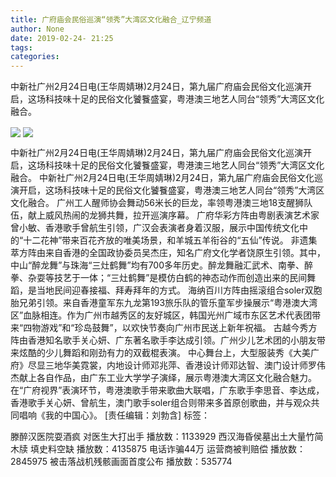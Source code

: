 ```yaml
---
title: 广府庙会民俗巡演“领秀”大湾区文化融合_辽宁频道
author: None
date: 2019-02-24- 21:25
tags: 
categories: 
---
```

中新社广州2月24日电(王华周婧琳)2月24日，第九届广府庙会民俗文化巡演开启，这场科技味十足的民俗文化饕餮盛宴，粤港澳三地艺人同台“领秀”大湾区文化融合。
<!-- more -->
                
<img align="center" border="0" src="http://p2.ifengimg.com/fck/2019_09/6153f8e435545a2_w550_h366.jpg" />
                
<img align="center" border="0" src="http://p2.ifengimg.com/a/2016/0810/204c433878d5cf9size1_w16_h16.png" />
            
中新社广州2月24日电(王华周婧琳)2月24日，第九届广府庙会民俗文化巡演开启，这场科技味十足的民俗文化饕餮盛宴，粤港澳三地艺人同台“领秀”大湾区文化融合。
中新社广州2月24日电(王华周婧琳)2月24日，第九届广府庙会民俗文化巡演开启，这场科技味十足的民俗文化饕餮盛宴，粤港澳三地艺人同台“领秀”大湾区文化融合。
广州工人醒师协会舞动56米长的巨龙，率领粤港澳三地18支醒狮队伍，献上威风热闹的龙狮共舞，拉开巡演序幕。
广府华彩方阵由粤剧表演艺术家曾小敏、香港歌手曾航生引领，广汉会表演者身着汉服，展示中国传统文化中的“十二花神”带来百花齐放的唯美场景，和羊城五羊衔谷的“五仙”传说。
非遗集萃方阵由来自香港的全国政协委员吴杰庄，知名广府文化学者饶原生引领。其中，中山“醉龙舞”与珠海“三灶鹤舞”均有700多年历史。醉龙舞融汇武术、南拳、醉拳、杂耍等技艺于一体；“三灶鹤舞”是模仿白鹤的神态动作而创造出来的民间舞蹈，是当地民间迎春接福、拜寿拜年的方式。
海纳百川方阵由摇滚组合soler双胞胎兄弟引领。来自香港童军东九龙第193旅乐队的管乐童军步操展示“粤港澳大湾区”血脉相连。作为广州市越秀区的友好城区，韩国光州广域市东区艺术代表团带来“四物游戏”和“珍岛鼓舞”，以欢快节奏向广州市民送上新年祝福。
古越今秀方阵由香港知名歌手关心妍、广东著名歌手李达成引领。广州少儿艺术团的小朋友带来炫酷的少儿舞蹈和刚劲有力的双截棍表演。
中心舞台上，大型服装秀《大美广府》尽显三地华美霓裳，内地设计师邓兆萍、香港设计师邓达智、澳门设计师罗伟杰献上各自作品，由广东工业大学学子演绎，展示粤港澳大湾区文化融合魅力。在“广府视界”表演环节，粤港澳歌手带来歌曲大联唱，广东歌手李思音、李达成，香港歌手关心妍、曾航生，澳门歌手soler组合则带来多首原创歌曲，并与观众共同唱响《我的中国心》。
[责任编辑：刘勃含]
标签：
 
             
滕醉汉医院耍酒疯 对医生大打出手
播放数：1133929
西汉海昏侯墓出土大量竹简木牍 填史料空缺
播放数：4135875
电话诈骗44万 运营商被判赔偿
播放数：2845975
被击落战机残骸画面首度公布
播放数：535774
